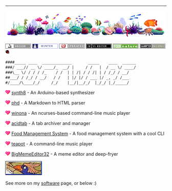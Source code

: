 ---
![reef](pix/reef.gif)

![glider](pix/glider.png)
![winter](pix/winter.gif)
![amiga](pix/amigaboing.png)
![vi](pix/vi.png)
![nature](pix/nature.gif)
![warp](pix/warprecords.gif)
![fravia](pix/fravia.gif)


```
####_____ ____  _____________       _____    ____  ______
###/ ___// __ \/ ____/_  __/ |     / /   |  / __ \/ ____/
###\__ \/ / / / /_    / /  | | /| / / /| | / /_/ / __/   
##___/ / /_/ / __/   / /   | |/ |/ / ___ |/ _, _/ /___   
#/____/\____/_/     /_/    |__/|__/_/  |_/_/ |_/_____/
```

![heart](pix/heart.gif) [synth8](https://github.com/joshnatis/synth8) - An Arduino-based synthesizer

![heart](pix/heart.gif) [phd](https://github.com/joshnatis/phd) - A Markdown to HTML parser

![heart](pix/heart.gif) [winona](https://github.com/joshnatis/winona) - An ncurses-based command-line music player

![heart](pix/heart.gif) [acidtab](https://github.com/joshnatis/acidtab) - A tab archiver and manager

![heart](pix/heart.gif) [Food Management System](https://github.com/joshnatis/fms) - A food management system with a cool CLI

![heart](pix/heart.gif) [teapot](https://github.com/joshnatis/teapot) - A command-line music player

![heart](pix/heart.gif) [BigMemeEditor32](https://josh8.com/meme) - A meme editor and deep-fryer


![protec](pix/protec.gif)

See more on my [software](https://josh8.com/software) page, or below :)
